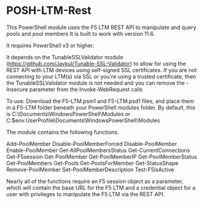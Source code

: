 # POSH-LTM-Rest
This PowerShell module uses the F5 LTM REST API to manipulate and query pools and pool members
It is built to work with version 11.6.

It requires PowerShell v3 or higher.

It depends on the TunableSSLValidator module (https://github.com/Jaykul/Tunable-SSL-Validator) to allow for using the REST API with LTM devices using self-signed SSL certificates.
If you are not connecting to your LTM(s) via SSL or you're using a trusted certificate, then the TunableSSLValidator module is not needed and you can remove the -Insecure parameter from the Invoke-WebRequest calls

To use:
Download the F5-LTM.psm1 and F5-LTM.psd1 files, and place them in a F5-LTM folder beneath your PowerShell modules folder. By default, this is C:\Documents\WindowsPowerShell\Modules or C:\$env:UserProfile\Documents\WindowsPowerShell\Modules

The module contains the following functions. 

Add-PoolMember
Disable-PoolMemberForced
Disable-PoolMember
Enable-PoolMember
Get-AllPoolMembersStatus
Get-CurrentConnections
Get-F5session
Get-PoolMember
Get-PoolMemberIP
Get-PoolMemberStatus
Get-PoolMembers
Get-Pools
Get-PoolsForMember
Get-StatusShape
Remove-PoolMember
Set-PoolMemberDescription
Test-F5IsActive

Nearly all of the functions require an F5 session object as a parameter, which will contain the base URL for the F5 LTM and a credential object for a user with privileges to manipulate the F5 LTM via the REST API.
